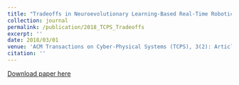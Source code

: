 ```yaml
---
title: "Tradeoffs in Neuroevolutionary Learning-Based Real-Time Robotic Task Design in the Imprecise Computation Framework"
collection: journal
permalink: /publication/2018_TCPS_Tradeoffs
excerpt: ''
date: 2018/03/01
venue: 'ACM Transactions on Cyber-Physical Systems (TCPS), 3(2): Article 14, October 2018.'
citation: ''
---
```



[Download paper here](https://dl.acm.org/citation.cfm?doid=3284746.3178903)

